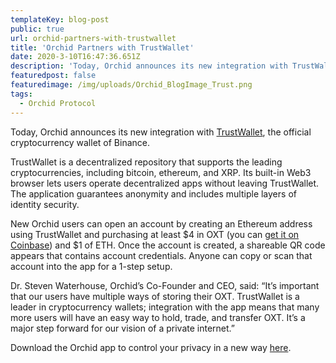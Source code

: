```yaml
---
templateKey: blog-post
public: true
url: orchid-partners-with-trustwallet
title: 'Orchid Partners with TrustWallet'
date: 2020-3-10T16:47:36.651Z
description: 'Today, Orchid announces its new integration with TrustWallet, the official cryptocurrency wallet of Binance.'
featuredpost: false
featuredimage: /img/uploads/Orchid_BlogImage_Trust.png
tags:
  - Orchid Protocol
---
```

Today, Orchid announces its new integration with [TrustWallet](https://trustwallet.com/), the official cryptocurrency wallet of Binance.

TrustWallet is a decentralized repository that supports the leading cryptocurrencies, including bitcoin, ethereum, and XRP. Its built-in Web3 browser lets users operate decentralized apps without leaving TrustWallet. The application guarantees anonymity and includes multiple layers of identity security. 

New Orchid users can open an account by creating an Ethereum address using TrustWallet and purchasing at least $4 in OXT (you can [get it on Coinbase](https://www.coinbase.com/price/orchid)) and $1 of ETH. Once the account is created, a shareable QR code appears that contains account credentials. Anyone can copy or scan that account into the app for a 1-step setup. 

Dr. Steven Waterhouse, Orchid’s Co-Founder and CEO, said: “It’s important that our users have multiple ways of storing their OXT. TrustWallet is a leader in cryptocurrency wallets; integration with the app means that many more users will have an easy way to hold, trade, and transfer OXT. It’s a major step forward for our vision of a private internet.”

Download the Orchid app to control your privacy in a new way [here](https://www.orchid.com/download).
